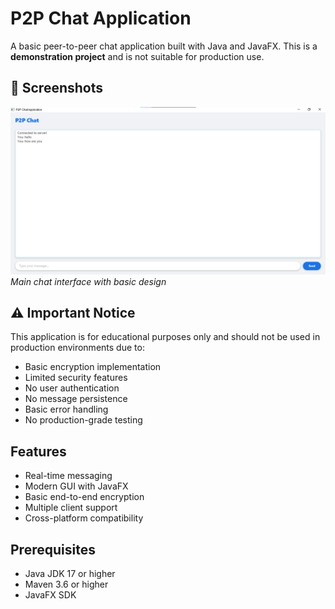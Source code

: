 # P2P Chat Application

A basic peer-to-peer chat application built with Java and JavaFX. This is a **demonstration project** and is not suitable for production use.

## 📸 Screenshots

![Main Chat Window](image/image.png)
*Main chat interface with basic design*

## ⚠️ Important Notice

This application is for educational purposes only and should not be used in production environments due to:
- Basic encryption implementation
- Limited security features
- No user authentication
- No message persistence
- Basic error handling
- No production-grade testing

## Features

- Real-time messaging
- Modern GUI with JavaFX
- Basic end-to-end encryption
- Multiple client support
- Cross-platform compatibility

## Prerequisites

- Java JDK 17 or higher
- Maven 3.6 or higher
- JavaFX SDK
